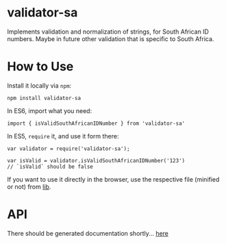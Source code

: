 # validator-sa

Implements validation and normalization of strings, for South African ID
numbers. Maybe in future other validation that is specific to South Africa.

# How to Use

Install it locally via `npm`:

```
npm install validator-sa
```

In ES6, import what you need:

```
import { isValidSouthAfricanIDNumber } from 'validator-sa'
```

In ES5, `require` it, and use it form there:

```
var validator = require('validator-sa');

var isValid = validator.isValidSouthAfricanIDNumber('123')
// `isValid` should be false
```

If you want to use it directly in the browser, use the respective file
(minified or not) from [lib](./lib).

# API

There should be generated documentation shortly... [here](./api.md)

